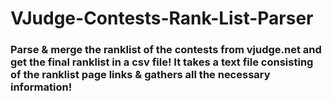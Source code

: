 # VJudge-Contests-Rank-List-Parser
### Parse & merge the ranklist of the contests from vjudge.net and get the final ranklist in a csv file! It takes a text file consisting of the ranklist page links & gathers all the necessary information!

